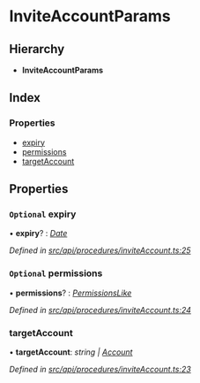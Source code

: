 # InviteAccountParams

## Hierarchy

* **InviteAccountParams**

## Index

### Properties

* [expiry](inviteaccountparams.md#optional-expiry)
* [permissions](inviteaccountparams.md#optional-permissions)
* [targetAccount](inviteaccountparams.md#targetaccount)

## Properties

### `Optional` expiry

• **expiry**? : [_Date_](../enums/transactionargumenttype.md#date)

_Defined in_ [_src/api/procedures/inviteAccount.ts:25_](https://github.com/PolymathNetwork/polymesh-sdk/blob/56921667/src/api/procedures/inviteAccount.ts#L25)

### `Optional` permissions

• **permissions**? : [_PermissionsLike_](../globals.md#permissionslike)

_Defined in_ [_src/api/procedures/inviteAccount.ts:24_](https://github.com/PolymathNetwork/polymesh-sdk/blob/56921667/src/api/procedures/inviteAccount.ts#L24)

### targetAccount

• **targetAccount**: _string \|_ [_Account_](../classes/account.md)

_Defined in_ [_src/api/procedures/inviteAccount.ts:23_](https://github.com/PolymathNetwork/polymesh-sdk/blob/56921667/src/api/procedures/inviteAccount.ts#L23)

